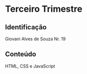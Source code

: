 # Terceiro Trimestre

## Identificação
Giovani Alves de Souza Nr. 19

## Conteúdo
HTML, CSS e JavaScript

